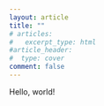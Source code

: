 ```yaml
---
layout: article
title: ""
# articles:
#   excerpt_type: html
#article_header:
#  type: cover
comment: false
---
```


Hello, world!